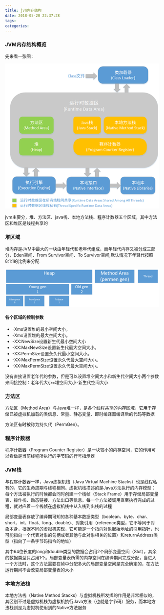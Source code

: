 ```yaml
---
title: jvm内存结构
date: 2018-05-20 22:37:28
tags:
categories:
---
```


### JVM内存结构概览
先来看一张图：

![](/images/jvm_structure.png)

jvm主要分，堆、方法区、java栈、本地方法栈、程序计数器五个区域，其中方法区和堆区是线程共享的

### 堆区域

堆内存是JVM中最大的一块由年轻代和老年代组成，而年轻代内存又被分成三部分，Eden空间、From Survivor空间、To Survivor空间,默认情况下年轻代按照8:1:1的比例来分配

![](/images/heap.png)

#### 各个区域的控制参数

-	-Xms设置堆的最小空间大小。
-	-Xmx设置堆的最大空间大小。
- -XX:NewSize设置新生代最小空间大小
-	-XX:MaxNewSize设置新生代最大空间大小。
- -XX:PermSize设置永久代最小空间大小。
-	-XX:MaxPermSize设置永久代最大空间大小。
-	-XX:MaxPermSize设置永久代最大空间大小。

没有直接设置老年代的参数，但是可以设置堆空间大小和新生代空间大小两个参数来间接控制：老年代大小=堆空间大小-新生代空间大小

### 方法区

方法区（Method Area）与Java堆一样，是各个线程共享的内存区域，它用于存储已被虚拟机加载的类信息、常量、静态变量、即时编译器编译后的代码等数据

方法区有时被称为持久代（PermGen）。

### 程序计数器

程序计数器（Program Counter Register）是一块较小的内存空间，它的作用可以看做是当前线程所执行的字节码的行号指示器

### JVM栈

与程序计数器一样，Java虚拟机栈（Java Virtual Machine Stacks）也是线程私有的，它的生命周期与线程相同。虚拟机栈描述的是Java方法执行的内存模型：每个方法被执行的时候都会同时创建一个栈帧（Stack Frame）用于存储局部变量表、操作栈、动态链接、方法出口等信息。每一个方法被调用直至执行完成的过程，就对应着一个栈帧在虚拟机栈中从入栈到出栈的过程

局部变量表存放了编译期可知的各种基本数据类型（boolean、byte、char、short、int、float、long、double）、对象引用（reference类型，它不等同于对象本身，根据不同的虚拟机实现，它可能是一个指向对象起始地址的引用指针，也可能指向一个代表对象的句柄或者其他与此对象相关的位置）和returnAddress类型（指向了一条字节码指令的地址）

其中64位长度的long和double类型的数据会占用2个局部变量空间（Slot），其余的数据类型只占用1个。局部变量表所需的内存空间在编译期间完成分配，当进入一个方法时，这个方法需要在帧中分配多大的局部变量空间是完全确定的，在方法运行期间不会改变局部变量表的大小

### 本地方法栈
本地方法栈（Native Method Stacks）与虚拟机栈所发挥的作用是非常相似的，其区别不过是虚拟机栈为虚拟机执行Java方法（也就是字节码）服务，而本地方法栈则是为虚拟机使用到的Native方法服务